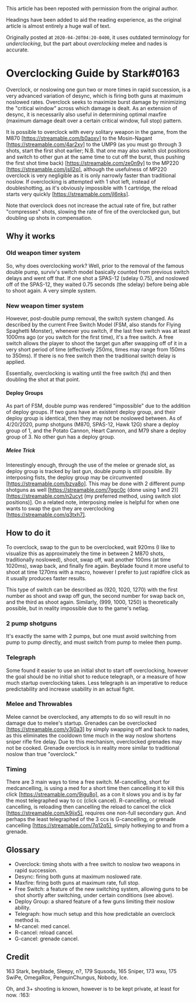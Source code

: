 This article has been reposted with permission from the original author.

Headings have been added to aid the reading experience, as the original article is almost entirely a huge wall of text.

Originally posted at `2020-04-20T04:20-0400`, it uses outdated terminology for *underclocking*, but the part about *overclocking* melee and nades is accurate.

# Overclocking Guide by Stark#0163

Overclock, or noslowing one gun two or more times in rapid succession, is a very advanced variation of desync, which is firing both guns at maximum noslowed rates. Overclock seeks to maximize burst damage by minimizing the "critical window" across which damage is dealt. As an extension of desync, it is necessarily also useful in determining optimal maxfire (maximum damage dealt over a certain critical window, full stop) pattern.

It is possible to overclock with every solitary weapon in the game, from the M870 [https://streamable.com/b0aoxv] to the Mosin-Nagant [https://streamable.com/4ar2xv] to the UMP9 (as you must go through 3 shots, start the first shot earlier; N.B. that one may also switch slot positions and switch to other gun at the same time to cut off the burst, thus pushing the first shot time back) [https://streamable.com/ze0n9y] to the MP220 [https://streamable.com/jsll2q], although the usefulness of MP220 overclock is very negligible as it is only narrowly faster than traditional noslow. If overclocking is attempted with 1 shot left, instead of doubleshotting, as it's obviously impossible with 1 cartridge, the reload starts very quickly [https://streamable.com/jl6nks].

Note that overclock does not increase the actual rate of fire, but rather "compresses" shots, slowing the rate of fire of the overclocked gun, but doubling up shots in compensation.

## Why it works
### Old weapon timer system
So, why does overclocking work? Well, prior to the removal of the famous double pump, surviv's switch model basically counted from previous switch delays and went off that. If one shot a SPAS-12 (sdelay 0.75), and noslowed off of the SPAS-12, they waited 0.75 seconds (the sdelay) before being able to shoot again. A very simple system.

### New weapon timer system
However, post-double pump removal, the switch system changed. As described by the current Free Switch Model (FSM, also stands for Flying Spaghetti Monster), whenever you switch, if the last free switch was at least 1000ms ago (or you switch for the first time), it's a free switch. A free switch allows the player to shoot the target gun after swapping off of it in a very short period of time (effectively 250ms, times may range from 150ms to 350ms). If there is no free switch then the traditional switch delay is applied. 

Essentially, overclocking is waiting until the free switch (fs) and then doubling the shot at that point. 

#### Deploy Groups
As part of FSM, double pump was rendered "impossible" due to the addition of deploy groups. If two guns have an existent deploy group, and their deploy group is identical, then they may not be noslowed between. As of 4/20/2020, pump shotguns (M870, SPAS-12, Hawk 12G) share a deploy group of 1, and the Potato Cannon, Heart Cannon, and M79 share a deploy group of 3. No other gun has a deploy group.

##### Melee Trick
Interestingly enough, through the use of the melee or grenade slot, as deploy group is tracked by last gun, double pump is still possible. By interposing fists, the deploy group may be circumvented [https://streamable.com/bzva8o]. This may be done with 2 different pump shotguns as well [https://streamable.com/7ggc0c (done using 1 and 2)] [https://streamable.com/n2ucyt (my preferred method, using switch slot positions)]. On a related note, interposing melee is helpful for when one wants to swap the gun they are overclocking [https://streamable.com/q3txh7].

## How to do it
To overclock, swap to the gun to be overclocked, wait 920ms (I like to visualize this as approximately the time in between 2 M870 shots, traditionally noslowed), shoot, swap off, wait another 100ms (at time 1020ms), swap back, and finally fire again. Beyblade found it more useful to shoot at time 1270ms with a macro, however I prefer to just rapidfire click as it usually produces faster results.

This type of switch can be described as (920, 1020, 1270) with the first number as shoot and swap off gun, the second number for swap back on, and the third as shoot again. Similarly, (999, 1000, 1250) is theoretically possible, but in reality impossible due to the game's netlag.

### 2 pump shotguns
It's exactly the same with 2 pumps, but one must avoid switching from pump to pump directly, and must switch from pump to melee then pump.

### Telegraph
Some found it easier to use an initial shot to start off overclocking, however the goal should be no initial shot to reduce telegraph, or a measure of how much startup overclocking takes. Less telegraph is an imperative to reduce predictability and increase usability in an actual fight.

### Melee and Throwables
Melee cannot be overclocked, any attempts to do so will result in no damage due to melee's startup. Grenades can be overclocked [https://streamable.com/v3j0a3] by simply swapping off and back to nades, as this eliminates the cooldown time much in the way noslow shortens sniper rifle fire delay. Due to this mechanism, overclocked grenades may not be cooked. Grenade overclock is in reality more similar to traditional noslow than true "overclock."

### Timing
There are 3 main ways to time a free switch. M-cancelling, short for medcancelling, is using a med for a short time then cancelling it to kill this click [https://streamable.com/9igu8o], as a con it slows you and is by far the most telegraphed way to cc (click cancel).  R-cancelling, or reload cancelling, is reloading then cancelling the reload to cancel the click [https://streamable.com/k9ijx5], requires one non-full secondary gun. And perhaps the least telegraphed of the 3 ccs is G-cancelling, or grenade cancelling [https://streamable.com/7q12q5], simply hotkeying to and from a grenade.

## Glossary
- Overclock: timing shots with a free switch to noslow two weapons in rapid succession.
- Desync: firing both guns at maximum noslowed rate.
- Maxfire: firing both guns at maximum rate, full stop.
- Free Switch: a feature of the new switching system, allowing guns to be shot shortly after switching, under certain conditions (see above).
- Deploy Group: a shared feature of a few guns limiting their noslow ability.
- Telegraph: how much setup and this how predictable an overclock method is.
- M-cancel: med cancel.
- R-cancel: reload cancel.
- G-cancel: grenade cancel.

## Credit
163 Stark, beyblade, Sleepy, n?, 179 Squsodu, 165 Sniper, 173 wxu, 175 SwiPe, OmegaRox, PenguinChungus, Nobody, Ice.

Oh, and 3+ shooting is known, however is to be kept private, at least for now. :163:
